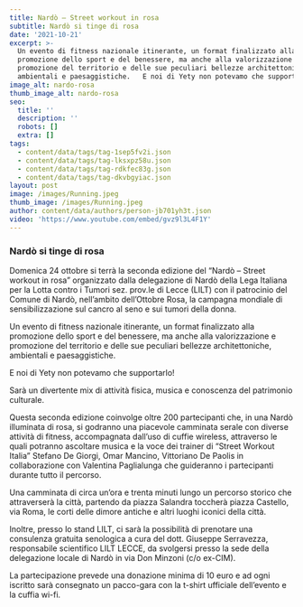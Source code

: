 ```yaml
---
title: Nardò – Street workout in rosa
subtitle: Nardò si tinge di rosa
date: '2021-10-21'
excerpt: >-
  Un evento di fitness nazionale itinerante, un format finalizzato alla
  promozione dello sport e del benessere, ma anche alla valorizzazione e
  promozione del territorio e delle sue peculiari bellezze architettoniche,
  ambientali e paesaggistiche.   E noi di Yety non potevamo che supportarlo! 
image_alt: nardo-rosa
thumb_image_alt: nardo-rosa
seo:
  title: ''
  description: ''
  robots: []
  extra: []
tags:
  - content/data/tags/tag-1sep5fv2i.json
  - content/data/tags/tag-lksxpz58u.json
  - content/data/tags/tag-rdkfec83g.json
  - content/data/tags/tag-dkvbgyiac.json
layout: post
image: /images/Running.jpeg
thumb_image: /images/Running.jpeg
author: content/data/authors/person-jb701yh3t.json
video: 'https://www.youtube.com/embed/gvz9l3L4F1Y'
---
```

### Nardò si tinge di rosa&#xA;

Domenica 24 ottobre si terrà la seconda edizione del “Nardò – Street workout in rosa” organizzato dalla delegazione di Nardò della Lega Italiana per la Lotta contro i Tumori sez. prov.le di Lecce (LILT) con il patrocinio del Comune di Nardò, nell’ambito dell’Ottobre Rosa, la campagna mondiale di sensibilizzazione sul cancro al seno e sui tumori della donna. 

Un evento di fitness nazionale itinerante, un format finalizzato alla promozione dello sport e del benessere, ma anche alla valorizzazione e promozione del territorio e delle sue peculiari bellezze architettoniche, ambientali e paesaggistiche. 

E noi di Yety non potevamo che supportarlo! 

Sarà un divertente mix di attività fisica, musica e conoscenza del patrimonio culturale.

Questa seconda edizione coinvolge oltre 200 partecipanti che, in una Nardò illuminata di rosa, si godranno una piacevole camminata serale con diverse attività di fitness, accompagnata dall’uso di cuffie wireless, attraverso le quali potranno ascoltare musica e la voce dei trainer di “Street Workout Italia” Stefano De Giorgi, Omar Mancino, Vittoriano De Paolis in collaborazione con Valentina Paglialunga che guideranno i partecipanti durante tutto il percorso.

Una camminata di circa un’ora e trenta minuti lungo un percorso storico che attraverserà la città, partendo da piazza Salandra toccherà piazza Castello, via Roma, le corti delle dimore antiche e altri luoghi iconici della città. 

Inoltre, presso lo stand LILT, ci sarà la possibilità di prenotare una consulenza gratuita senologica a cura del dott. Giuseppe Serravezza, responsabile scientifico LILT LECCE, da svolgersi presso la sede della delegazione locale di Nardò in via Don Minzoni (c/o ex-CIM).

La partecipazione prevede una donazione minima di 10 euro e ad ogni iscritto sarà consegnato un pacco-gara con la t-shirt ufficiale dell’evento e la cuffia wi-fi.

